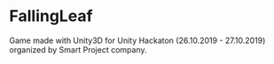 # FallingLeaf
Game made with Unity3D for Unity Hackaton (26.10.2019 - 27.10.2019) organized by Smart Project company.
